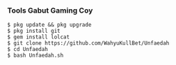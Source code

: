 
### Tools Gabut Gaming Coy
```
$ pkg update && pkg upgrade
$ pkg install git
$ gem install lolcat
$ git clone https://github.com/WahyuKullBet/Unfaedah
$ cd Unfaedah
$ bash Unfaedah.sh
